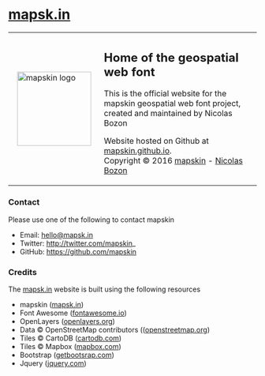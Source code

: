 # [mapsk.in](http://mapsk.in)

<table>
<tr>
<td>
<a href="http://mapsk.in" target="_blank">
 <img
 src="https://pbs.twimg.com/profile_images/690223964539506688/K5BvShcL_400x400.png"
 width="150" height="150" alt="mapskin logo" style="width:150px;height:150px;margin:0 10px 0 10px" />
 </a>
 </td>
 <td>
 <h2>Home of the geospatial web font</h2>
 <p>This is the official website for the mapskin geospatial web font
project, created and maintained by Nicolas Bozon</p>
<p> Website hosted on Github at <a href="https://mapskin.github.io" target="_blank"> mapskin.github.io</a>.</br>Copyright © 2016 <a href="http://mapsk.in" target="_blank">mapskin</a> - <a href="http://cartogenic.com" target="_blank">Nicolas Bozon</a></p>
</td>
</tr>
</table>

### Contact

Please use one of the following to contact mapskin

* Email: hello@mapsk.in
* Twitter: http://twitter.com/mapskin_
* GitHub: https://github.com/mapskin

### Credits

The <a href="http://mapsk.in" target="_blank">mapsk.in</a> website is built using the following resources

  * mapskin ([mapsk.in](http://mapsk.in))
  * Font Awesome ([fontawesome.io](http://fontawesome.io))
  * OpenLayers ([openlayers.org](http://openlayers.org))
  * Data © OpenStreetMap contributors (([openstreetmap.org](www.openstreetmap.org/copyright))
  * Tiles © CartoDB ([cartodb.com](https://cartodb.com/attributions))
  * Tiles © Mapbox ([mapbox.com](https://www.mapbox.com/about/maps/))
  * Bootstrap ([getbootsrap.com](http://getbootstrap.com/))
  * Jquery ([jquery.com](http://jquery.com/))
